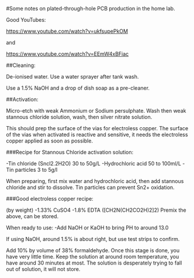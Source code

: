 #Some notes on plated-through-hole PCB production in the home lab.

Good YouTubes:

https://www.youtube.com/watch?v=ukfsupePkOM

and

https://www.youtube.com/watch?v=EEmW4xBFiac

##Cleaning:

De-ionised water. Use a water sprayer after tank wash. 

Use a 1.5% NaOH and a drop of dish soap as a pre-cleaner.

##Activation:

Micro-etch with weak Ammonium or Sodium persulphate. Wash then weak stannous chloride solution, wash, then silver nitrate solution.

This should prep the surface of the vias for electroless copper. 
The surface of the vias when activated is reactive and sensitive,  it needs the electroless copper applied as soon as possible.

###Recipe for Stannous Chloride activation solution:

-Tin chloride (Sncl2.2H2O) 30 to 50g/L
-Hydrochloric acid 50 to 100ml/L
-Tin particles 3 to 5g/l

When preparing, first mix water and hydrochloric acid, then add stannous chloride and stir to dissolve. Tin particles can prevent Sn2+ oxidation.

###Good electroless copper recipe:

(by weight)
-1.33% CuSO4
-1.8% EDTA  ([CH2N(CH2CO2H)2]2)
Premix the above, can be stored.

When ready to use:
-Add NaOH or KaOH to bring PH to around 13.0

If using NaOH, around 1.5% is about right, but use test strips to confirm.

Add 10% by volume of 38% formaldehyde. Once this stage is done, you have very little time. 
Keep the solution at around room temperature, you have around 30 minutes at most. 
The solution is desperately trying to fall out of solution, it will not store.

